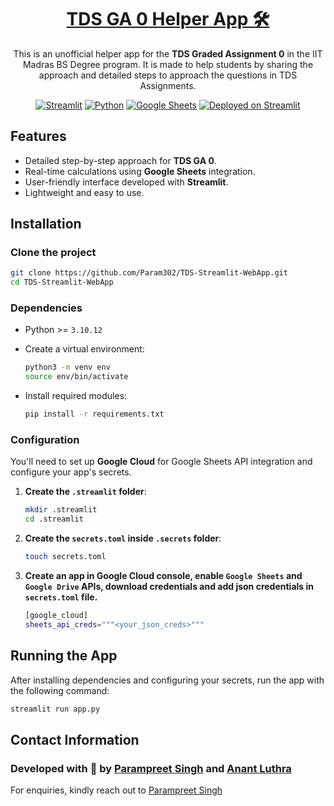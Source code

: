 
<div align="center">

# [TDS GA 0 Helper App 🛠️](https://tds-webapp.streamlit.app)

This is an unofficial helper app for the **TDS Graded Assignment 0** in the IIT Madras BS Degree program. It is made to help students by sharing the approach and detailed steps to approach the questions in TDS Assignments.

[![Streamlit](https://img.shields.io/badge/Streamlit-%23FF4B4B.svg?style=for-the-badge&logo=streamlit&logoColor=white)](https://streamlit.io/) 
[![Python](https://img.shields.io/badge/Python-%233776AB.svg?style=for-the-badge&logo=python&logoColor=white)](https://www.python.org/)
[![Google Sheets](https://img.shields.io/badge/Google_Sheets-%234285F4.svg?style=for-the-badge&logo=google-sheets&logoColor=white)](https://www.google.com/sheets/about/)
[![Deployed on Streamlit](https://img.shields.io/badge/Streamlit-Deployed-brightgreen?style=for-the-badge)](https://tds-webapp.streamlit.app)

</div>

## Features
- Detailed step-by-step approach for **TDS GA 0**.
- Real-time calculations using **Google Sheets** integration.
- User-friendly interface developed with **Streamlit**.
- Lightweight and easy to use.

## Installation

### Clone the project
```bash
git clone https://github.com/Param302/TDS-Streamlit-WebApp.git
cd TDS-Streamlit-WebApp
```

### Dependencies
- Python >= `3.10.12`
- Create a virtual environment:
    ```bash
    python3 -m venv env
    source env/bin/activate
    ```

- Install required modules:
    ```bash
    pip install -r requirements.txt
    ```

### Configuration
You'll need to set up **Google Cloud** for Google Sheets API integration and configure your app's secrets.

1. **Create the `.streamlit` folder**:
    ```bash
    mkdir .streamlit
    cd .streamlit
    ```
2. **Create the `secrets.toml` inside `.secrets` folder**:
    ```bash
    touch secrets.toml
    ```
3. **Create an app in Google Cloud console, enable `Google Sheets` and `Google Drive` APIs, download credentials and add json credentials in `secrets.toml` file.**
    ```bash
    [google_cloud]
    sheets_api_creds="""<your_json_creds>"""
    ```

## Running the App

After installing dependencies and configuring your secrets, run the app with the following command:

```bash
streamlit run app.py
```

## Contact Information
### Developed with 🤍 by [Parampreet Singh](https://github.com/Param302) and [Anant Luthra](https://github.com/AnantLuthra)

For enquiries, kindly reach out to [Parampreet Singh](https://param302.bio.link)